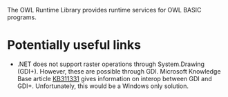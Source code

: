 The OWL Runtime Library provides runtime services for OWL BASIC programs.

# Potentially useful links #

  * .NET does not support raster operations through System.Drawing (GDI+). However, these are possible through GDI.  Microsoft Knowledge Base article [KB311331](http://support.microsoft.com/kb/311221) gives information on interop between GDI and GDI+.  Unfortunately, this would be a Windows only solution.

